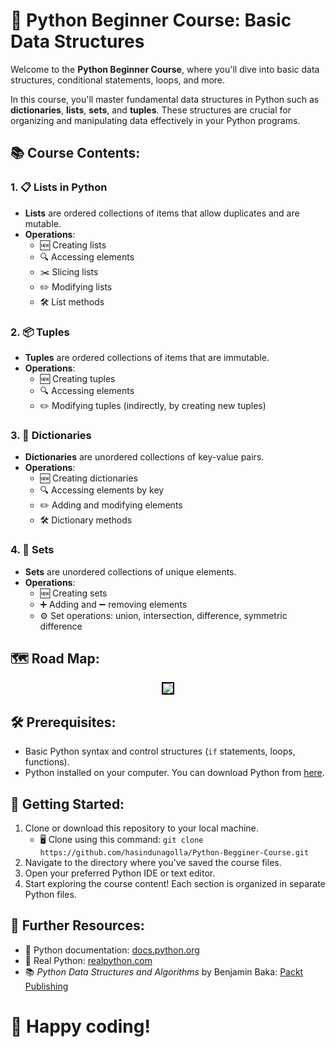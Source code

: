 # 🐍 Python Beginner Course: Basic Data Structures

Welcome to the **Python Beginner Course**, where you'll dive into basic data structures, conditional statements, loops, and more.

In this course, you'll master fundamental data structures in Python such as **dictionaries**, **lists**, **sets**, and **tuples**. These structures are crucial for organizing and manipulating data effectively in your Python programs.

## 📚 Course Contents:

### 1. 📋 Lists in Python
- **Lists** are ordered collections of items that allow duplicates and are mutable.
- **Operations**:
  - 🆕 Creating lists
  - 🔍 Accessing elements
  - ✂️ Slicing lists
  - ✏️ Modifying lists
  - 🛠️ List methods
  
### 2. 📦 Tuples
- **Tuples** are ordered collections of items that are immutable.
- **Operations**:
  - 🆕 Creating tuples
  - 🔍 Accessing elements
  - ✏️ Modifying tuples (indirectly, by creating new tuples)
  
### 3. 🔑 Dictionaries
- **Dictionaries** are unordered collections of key-value pairs.
- **Operations**:
  - 🆕 Creating dictionaries
  - 🔍 Accessing elements by key
  - ✏️ Adding and modifying elements
  - 🛠️ Dictionary methods
  
### 4. 🔗 Sets
- **Sets** are unordered collections of unique elements.
- **Operations**:
  - 🆕 Creating sets
  - ➕ Adding and ➖ removing elements
  - ⚙️ Set operations: union, intersection, difference, symmetric difference
  
## 🗺️ Road Map:

<div style="text-align: center;">
    <img src="https://github.com/user-attachments/assets/2737334f-710c-409b-a580-8cc67088959a" style="border: 2px solid black; max-width: 100%; height: auto;">
</div>

## 🛠️ Prerequisites:

- Basic Python syntax and control structures (`if` statements, loops, functions).
- Python installed on your computer. You can download Python from [here](https://www.python.org/downloads/).

## 🚀 Getting Started:

1. Clone or download this repository to your local machine.
   - 🖥️ Clone using this command: `git clone https://github.com/hasindunagolla/Python-Begginer-Course.git`
3. Navigate to the directory where you've saved the course files.
4. Open your preferred Python IDE or text editor.
5. Start exploring the course content! Each section is organized in separate Python files.

## 📖 Further Resources:

- 📝 Python documentation: [docs.python.org](https://docs.python.org/3/)
- 📘 Real Python: [realpython.com](https://realpython.com/)
- 📚 *Python Data Structures and Algorithms* by Benjamin Baka: [Packt Publishing](https://www.packtpub.com/product/python-data-structures-and-algorithms/9781786467355)

# 🎉 Happy coding!
